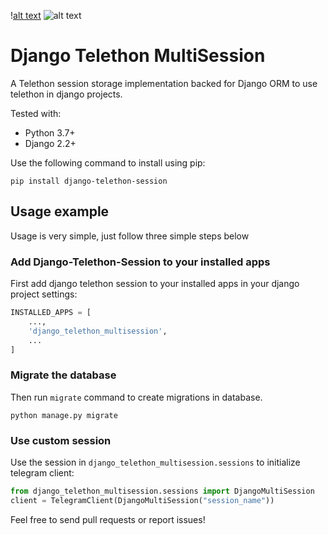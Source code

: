 \![alt text][pypi_version] ![alt text][licence_version]

# Django Telethon MultiSession

A Telethon session storage implementation backed for Django ORM to use telethon in django projects.

Tested with:
* Python 3.7+
* Django 2.2+

Use the following command to install using pip:
```
pip install django-telethon-session
```

## Usage example
Usage is very simple, just follow three simple steps below
### Add Django-Telethon-Session to your installed apps
First add django telethon session to your installed apps in your django project settings:

```python
INSTALLED_APPS = [
    ...,
    'django_telethon_multisession',
    ...
]
```

### Migrate the database
Then run `migrate` command to create migrations in database.

```shell script
python manage.py migrate
```

### Use custom session
Use the session in `django_telethon_multisession.sessions` to initialize telegram client:
```python
from django_telethon_multisession.sessions import DjangoMultiSession
client = TelegramClient(DjangoMultiSession("session_name"))
```

Feel free to send pull requests or report issues!

[pypi_version]: https://img.shields.io/pypi/v/pykson.svg "PYPI version"
[licence_version]: https://img.shields.io/badge/license-MIT%20v2-brightgreen.svg "MIT Licence"

